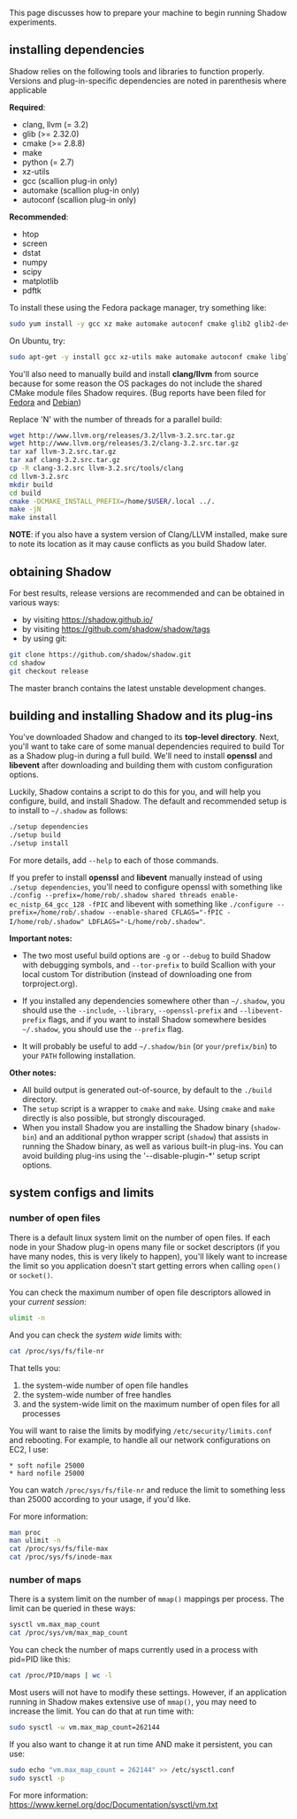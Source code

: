 This page discusses how to prepare your machine to begin running Shadow experiments.
## installing dependencies

Shadow relies on the following tools and libraries to function properly. Versions and plug-in-specific dependencies are noted in parenthesis where applicable

**Required**:
* clang, llvm (= 3.2)
* glib (>= 2.32.0)
* cmake (>= 2.8.8)
* make
* python (= 2.7)
* xz-utils
* gcc (scallion plug-in only)
* automake (scallion plug-in only)
* autoconf (scallion plug-in only)

**Recommended**:
* htop
* screen
* dstat
* numpy
* scipy
* matplotlib
* pdftk

To install these using the Fedora package manager, try something like:
```bash
sudo yum install -y gcc xz make automake autoconf cmake glib2 glib2-devel python htop screen dstat numpy scipy python-matplotlib pdftk libxml2-devel libxslt-devel
```
On Ubuntu, try:
```bash
sudo apt-get -y install gcc xz-utils make automake autoconf cmake libglib2.0 libglib2.0-dev dstat pdftk python2.7 python-matplotlib python-numpy python-scipy htop screen libxml2-dev libxslt-dev
```

You'll also need to manually build and install **clang/llvm** from source because for some reason the OS packages do not include the shared CMake module files Shadow requires. (Bug reports have been filed for [Fedora](https://bugzilla.redhat.com/show_bug.cgi?id=914713) and [Debian](http://bugs.debian.org/cgi-bin/bugreport.cgi?bug=701153))  

Replace 'N' with the number of threads for a parallel build:

```bash
wget http://www.llvm.org/releases/3.2/llvm-3.2.src.tar.gz
wget http://www.llvm.org/releases/3.2/clang-3.2.src.tar.gz
tar xaf llvm-3.2.src.tar.gz
tar xaf clang-3.2.src.tar.gz
cp -R clang-3.2.src llvm-3.2.src/tools/clang
cd llvm-3.2.src
mkdir build
cd build
cmake -DCMAKE_INSTALL_PREFIX=/home/$USER/.local ../.
make -jN
make install
```

**NOTE**: if you also have a system version of Clang/LLVM installed, make sure to note its location as it may cause conflicts as you build Shadow later.

## obtaining Shadow

For best results, release versions are recommended and can be obtained in various ways:
* by visiting https://shadow.github.io/
* by visiting https://github.com/shadow/shadow/tags
* by using git:

```bash
git clone https://github.com/shadow/shadow.git
cd shadow
git checkout release
```

The master branch contains the latest unstable development changes.

## building and installing Shadow and its plug-ins

You've downloaded Shadow and changed to its **top-level directory**. Next, you'll want to take care of some manual dependencies required to build Tor as a Shadow plug-in during a full build. We'll need to install **openssl** and **libevent** after downloading and building them with custom configuration options.

Luckily, Shadow contains a script to do this for you, and will help you configure, build, and install Shadow. The default and recommended setup is to install to `~/.shadow` as follows:

```bash
./setup dependencies
./setup build
./setup install
```

For more details, add `--help` to each of those commands.

If you prefer to install **openssl** and **libevent** manually instead of using `./setup dependencies`, you'll need to configure openssl with something like `./config --prefix=/home/rob/.shadow shared threads enable-ec_nistp_64_gcc_128 -fPIC` and libevent with something like `./configure --prefix=/home/rob/.shadow --enable-shared CFLAGS="-fPIC -I/home/rob/.shadow" LDFLAGS="-L/home/rob/.shadow"`.

**Important notes:**  
+ The two most useful build options are `-g` or `--debug` to build Shadow with debugging symbols, and `--tor-prefix` to build Scallion with your local custom Tor distribution (instead of downloading one from torproject.org). 

+ If you installed any dependencies somewhere other than `~/.shadow`, you should use the `--include`, `--library`, `--openssl-prefix` and `--libevent-prefix` flags, and if you want to install Shadow somewhere besides `~/.shadow`, you should use the `--prefix` flag.

+ It will probably be useful to add `~/.shadow/bin` (or `your/prefix/bin`) to your `PATH` following installation.

**Other notes:**  
+ All build output is generated out-of-source, by default to the `./build` directory.
+ The `setup` script is a wrapper to `cmake` and `make`. Using `cmake` and `make` directly is also possible, but strongly discouraged. 
+ When you install Shadow you are installing the Shadow binary (`shadow-bin`) and an additional python wrapper script (`shadow`) that assists in running the Shadow binary, as well as various built-in plug-ins. You can avoid building plug-ins using the '--disable-plugin-*' setup script options.

## system configs and limits

### number of open files

There is a default linux system limit on the number of open files. If each node 
in your Shadow plug-in opens many file or socket descriptors (if you have many nodes, this is very likely to happen), you'll likely want to increase the limit so you application doesn't start getting errors when calling `open()` or `socket()`.

You can check the maximum number of open file descriptors allowed in your _current session_:
```bash
ulimit -n
```
And you can check the _system wide_ limits with:
```bash
cat /proc/sys/fs/file-nr
```
That tells you:
 1. the system-wide number of open file handles
 1. the system-wide number of free handles
 1. and the system-wide limit on the maximum number of open files for all processes

You will want to raise the limits by modifying `/etc/security/limits.conf` and rebooting.
For example, to handle all our network configurations on EC2, I use:
```
* soft nofile 25000
* hard nofile 25000
```
You can watch `/proc/sys/fs/file-nr` and reduce the limit to something less than 25000 according to your usage, if you'd like.

For more information:
```bash
man proc
man ulimit -n
cat /proc/sys/fs/file-max
cat /proc/sys/fs/inode-max
```

### number of maps

There is a system limit on the number of `mmap()` mappings per process. The limit can be queried in these ways:

```bash
sysctl vm.max_map_count
cat /proc/sys/vm/max_map_count
```

You can check the number of maps currently used in a process with pid=PID like this:

```bash
cat /proc/PID/maps | wc -l
```

Most users will not have to modify these settings. However, if an application running in Shadow makes extensive use of `mmap()`, you may need to increase the limit. You can do that at run time with:

```bash
sudo sysctl -w vm.max_map_count=262144
```

If you also want to change it at run time AND make it persistent, you can use:

```bash
sudo echo "vm.max_map_count = 262144" >> /etc/sysctl.conf
sudo sysctl -p
```

For more information:
https://www.kernel.org/doc/Documentation/sysctl/vm.txt